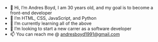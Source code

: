 - 👋 Hi, I’m Andres Boyd, I am 30 years old, and my goal is to become a front-end developer
- 👀 I’m HTML, CSS, JavaScript, and Python
- 🌱 I’m currently learning all of the above
- 💞️ I’m looking to start a new carrer as a software developer
- 📫 You can reach me @ andresboyd1991@gmail.com

<!---
Spader91/Spader91 is a ✨ special ✨ repository because its `README.md` (this file) appears on your GitHub profile.
You can click the Preview link to take a look at your changes.
--->
